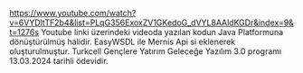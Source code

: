 https://www.youtube.com/watch?v=6VYDltTF2b4&list=PLqG356ExoxZV1GKedoG_dVYL8AAldKGDr&index=9&t=1276s  Youtube linki üzerindeki videoda yazılan kodun Java Platformuna dönüştürülmüş halidir. EasyWSDL ile Mernis Api si eklenerek oluşturulmuştur. Turkcell Gençlere Yatırım Geleceğe Yazılım 3.0 programı 13.03.2024 tarihli ödevidir.
